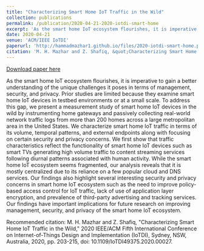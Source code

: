 ```yaml
---
title: "Characterizing Smart Home IoT Traffic in the Wild"
collection: publications
permalink: /publication/2020-04-21-2020-iotdi-smart-home
excerpt: 'As the smart home IoT ecosystem flourishes, it is imperative to gain a better understanding of the unique challenges it poses in terms of management, security, and privacy. Prior studies are limited because they examine smart home IoT devices in testbed environments or at a small scale. To address this gap, we present a measurement study of smart home IoT devices in the wild by instrumenting home gateways and passively collecting real-world network traffic logs from more than 200 homes across a large metropolitan area in the United States. We characterize smart home IoT traffic in terms of its volume, temporal patterns, and external endpoints along with focusing on certain security and privacy concerns. We first show that traffic characteristics reflect the functionality of smart home IoT devices such as smart TVs generating high volume traffic to content streaming services following diurnal patterns associated with human activity. While the smart home IoT ecosystem seems fragmented, our analysis reveals that it is mostly centralized due to its reliance on a few popular cloud and DNS services. Our findings also highlight several interesting security and privacy concerns in smart home IoT ecosystem such as the need to improve policy-based access control for IoT traffic, lack of use of application layer encryption, and prevalence of third-party advertising and tracking services. Our findings have important implications for future research on improving management, security, and privacy of the smart home IoT ecosystem.'
date: 2020-04-21
venue: 'ACM/IEEE IoTDI'
paperurl: 'http://hammadmazhar1.github.io/files/2020-iotdi-smart-home.pdf'
citation: 'M. H. Mazhar and Z. Shafiq, &quot;Characterizing Smart Home IoT Traffic in the Wild,&quot; 2020 IEEE/ACM Fifth International Conference on Internet-of-Things Design and Implementation (IoTDI), Sydney, NSW, Australia, 2020, pp. 203-215, doi: 10.1109/IoTDI49375.2020.00027.'
---
```


<a href='http://hammadmazhar1.github.io/files/2020-iotdi-smart-home.pdf'>Download paper here</a>

As the smart home IoT ecosystem flourishes, it is imperative to gain a better understanding of the unique challenges it poses in terms of management, security, and privacy. Prior studies are limited because they examine smart home IoT devices in testbed environments or at a small scale. To address this gap, we present a measurement study of smart home IoT devices in the wild by instrumenting home gateways and passively collecting real-world network traffic logs from more than 200 homes across a large metropolitan area in the United States. We characterize smart home IoT traffic in terms of its volume, temporal patterns, and external endpoints along with focusing on certain security and privacy concerns. We first show that traffic characteristics reflect the functionality of smart home IoT devices such as smart TVs generating high volume traffic to content streaming services following diurnal patterns associated with human activity. While the smart home IoT ecosystem seems fragmented, our analysis reveals that it is mostly centralized due to its reliance on a few popular cloud and DNS services. Our findings also highlight several interesting security and privacy concerns in smart home IoT ecosystem such as the need to improve policy-based access control for IoT traffic, lack of use of application layer encryption, and prevalence of third-party advertising and tracking services. Our findings have important implications for future research on improving management, security, and privacy of the smart home IoT ecosystem.

Recommended citation: M. H. Mazhar and Z. Shafiq, "Characterizing Smart Home IoT Traffic in the Wild," 2020 IEEE/ACM Fifth International Conference on Internet-of-Things Design and Implementation (IoTDI), Sydney, NSW, Australia, 2020, pp. 203-215, doi: 10.1109/IoTDI49375.2020.00027.